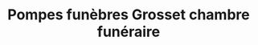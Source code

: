---
title: "Pompes funèbres Grosset chambre funéraire"
url: /marigny-le-chatel/pompes-funebres-grosset-chambre-funeraire/
shop: Bestattungen
---